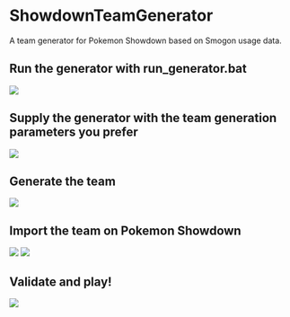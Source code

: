 # ShowdownTeamGenerator
A team generator for Pokemon Showdown based on Smogon usage data.

## Run the generator with run_generator.bat
[![](https://cdn.discordapp.com/attachments/1099804589684969593/1103748614079127642/1.PNG)]()
## Supply the generator with the team generation parameters you prefer
[![](https://media.discordapp.net/attachments/1099804589684969593/1103748614334984322/2.PNG)]()
## Generate the team
[![](https://media.discordapp.net/attachments/1099804589684969593/1103748614980898897/3.PNG)]()
## Import the team on Pokemon Showdown
[![](https://media.discordapp.net/attachments/1099804589684969593/1103748615291281478/4.PNG)]()
[![](https://media.discordapp.net/attachments/1099804589684969593/1103748615551332383/5.PNG)]()
## Validate and play!
[![](https://cdn.discordapp.com/attachments/1099804589684969593/1103748615878479993/6.PNG)]()